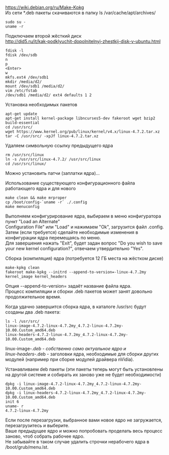 https://wiki.debian.org/ru/Make-Kpkg  
Из сети *.deb пакеты скачиваются в папку ls /var/cache/apt/archives/
    
    sudo su -
    uname -r
 
Подключаем второй жёсткий диск  
http://did5.ru/it/kak-podklyuchit-dopolnitelnyj-zhestkij-disk-v-ubuntu.html

    fdisk -l
    fdisk /dev/sdb
    n
    p
    <Enter>
    w
    mkfs.ext4 /dev/sdb1
    mkdir /media/d2/
    mount /dev/sdb1 /media/d2/
    vim /etc/fstab
    /dev/sdb1 /media/d2/ ext4 defaults 1 2

Установка необходимых пакетов

    apt-get update
    apt-get install kernel-package libncurses5-dev fakeroot wget bzip2 build-essential
    cd /usr/src/
    wget https://www.kernel.org/pub/linux/kernel/v4.x/linux-4.7.2.tar.xz
    tar -C /usr/src/ -xpJf linux-4.7.2.tar.xz

Удаляем символьную ссылку предыдущего ядра

    rm /usr/src/linux
    ln -s /usr/src/linux-4.7.2/ /usr/src/linux
    cd /usr/src/linux/
 
Можно установить патчи (заплатки ядра)...

Использование существующего конфигурационного файла работающего ядра и для нового

    make clean && make mrproper
    cp /boot/config-`uname -r` ./.config
    make menuconfig

Выполняем конфигурирование ядра, выбираем в меню конфигуратора пункт "Load an Alternate"  
Configuration File" или "Load" и нажимаем "Оk", загрузится файл .config.  
Затем (если требуется) сделайте необходимые изменения в конфигурации ядра перемещаясь по меню.  
Для завершения нажать "Exit", будет задан вопрос "Do you wish to save your new kernel configuration?", отвечаем утвердительно "Yes".  

Сборка (компиляция) ядра (потребуется 12 ГБ места на жёстком диске)

    make-kpkg clean
    fakeroot make-kpkg --initrd --append-to-version=-linux-4.7.2my kernel_image kernel_headers
Опция --append-to-version= задаёт название файла ядра.  
Процесс компиляции и сборки .deb пакетов может занят довольно продолжительное время.  

Когда удачно завершится сборка ядра, в каталоге /usr/src будут созданы два .deb пакета: 

    ls -l /usr/src/
    linux-image-4.7.2-linux-4.7.2my_4.7.2-linux-4.7.2my-10.00.Custom_amd64.deb
    linux-headers-4.7.2-linux-4.7.2my_4.7.2-linux-4.7.2my-10.00.Custom_amd64.deb
linux-image-*.deb - собственно само актуальное ядро и  
linux-headers-*.deb - заголовки ядра, необходимые для сборки других модулей (например при сборке модулей драйвера nVidia).
 
Устанавливаем deb пакеты (эти пакеты теперь могут быть установлены на другой системе и собирать их заново уже не будет необходимости)

    dpkg -i linux-image-4.7.2-linux-4.7.2my_4.7.2-linux-4.7.2my-10.00.Custom_amd64.deb
    dpkg -i linux-headers-4.7.2-linux-4.7.2my_4.7.2-linux-4.7.2my-10.00.Custom_amd64.deb
    init 6
    uname- r
    4.7.2-linux-4.7.2my
 
 
Если после перезагрузки, выбранное вами новое ядро не загружается, перезагрузитесь и выберите.  
Ваше предыдущее ядро и можно попробовать проделать весь процесс заново, чтоб собрать рабочее ядро.  
Не забывайте в таком случае удалить строчки нерабочего ядра в /boot/grub/menu.lst.

